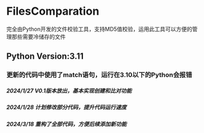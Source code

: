# FilesComparation
完全由Python开发的文件校验工具，支持MD5值校验，运用此工具可以方便的管理那些需要冷储存的文件
## Python Version:3.11
### 更新的代码中使用了match语句，运行在3.10以下的Python会报错

##### 2024/1/27 V0.1版本放出，基本实现创建和比对功能
##### 2024/1/28 计划修改部分代码，提升代码运行速度
##### 2024/3/18 重构了全部代码，方便后续添加新功能
